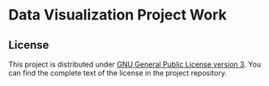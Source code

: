 # Data Visualization Project Work

## License

This project is distributed under [GNU General Public License version 3](https://opensource.org/license/gpl-3-0). You can find the complete text of the license in the project repository.
